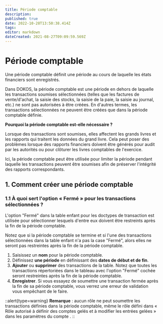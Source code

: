 ```yaml
---
title: Période comptable
description: 
published: true
date: 2022-10-28T13:50:38.414Z
tags: 
editor: markdown
dateCreated: 2021-08-27T09:09:59.569Z
---
```


# Période comptable

Une période comptable définit une période au cours de laquelle les états financiers sont enregistrés.

Dans DOKOS, la période comptable est une période en dehors de laquelle les transactions soumises sélectionnées (telles que les factures de vente/d'achat, la saisie des stocks, la saisie de la paie, la saisie au journal, etc.) ne sont pas autorisées à être créées. En d'autres termes, les transactions sélectionnées ne peuvent être créées que dans la période comptable définie.

**Pourquoi la période comptable est-elle nécessaire ?**

Lorsque des transactions sont soumises, elles affectent les grands livres et les rapports qui traitent les données du grand livre. Cela peut poser des problèmes lorsque des rapports financiers doivent être générés pour audit par les autorités ou pour clôturer les livres comptables de l'exercice.

Ici, la période comptable peut être utilisée pour limiter la période pendant laquelle les transactions peuvent être soumises afin de préserver l'intégrité des rapports correspondants.

## 1. Comment créer une période comptable

### 1.1 À quoi sert l'option « Fermé » pour les transactions sélectionnées ? 

L'option "Fermé" dans la table enfant pour les doctypes de transaction est utilisée pour sélectionner lesquels d'entre eux doivent être restreints après la fin de la période comptable.

Notez que si la période comptable se termine et si l'une des transactions sélectionnées dans la table enfant n'a pas la case "Fermé", alors elles ne seront pas restreintes après la fin de la période comptable.

1. Saisissez un **nom** pour la période comptable.
2. Définissez **une période** en définissant des **dates de début et de fin**.
3. **Ajouter** ou **supprimer** des transactions de la table. Notez que toutes les transactions répertoriées dans le tableau avec l'option "Fermé" cochée seront restreintes après la fin de la période comptable.
4. **Enregistrer**.
Si vous essayez de soumettre une transaction fermée après la fin de sa période comptable, vous verrez une erreur de validation vous empêchant de le faire.

::alert{type=warning}
**Remarque** : aucun rôle ne peut soumettre les transactions définies dans la période comptable, même le rôle défini dans « Rôle autorisé à définir des comptes gelés et à modifier les entrées gelées » dans les paramètres du compte .
::